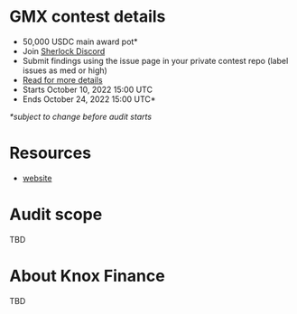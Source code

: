 # GMX contest details

- 50,000 USDC main award pot\*
- Join [Sherlock Discord](https://discord.gg/MABEWyASkp)
- Submit findings using the issue page in your private contest repo (label issues as med or high)
- [Read for more details](https://docs.sherlock.xyz/audits/watsons)
- Starts October 10, 2022 15:00 UTC
- Ends October 24, 2022 15:00 UTC\*

_\*subject to change before audit starts_

# Resources

- [website](https://gmx.io/#/)

# Audit scope

TBD

# About Knox Finance

TBD

